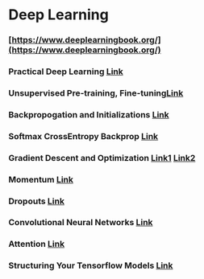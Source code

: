 # Deep Learning

### [https://www.deeplearningbook.org/](https://www.deeplearningbook.org/)

### Practical Deep Learning [Link](http://course.fast.ai/lessons/lessons.html)

### Unsupervised Pre-training, Fine-tuning[Link](https://www.youtube.com/watch?v=Oq38pINmddk)

### Backpropogation and Initializations [Link](https://docs.google.com/document/d/e/2PACX-1vQ8kpJtcMpsr0ePhB78OngfjI14TMSvUJJ1m_RtmgLRNqUsWlURXZoQNtYg2TrkOlNMmxS9HNE9e1WB/pub)

### Softmax CrossEntropy Backprop [Link](https://www.ics.uci.edu/~pjsadows/notes.pdf)

### Gradient Descent and Optimization [Link1](https://docs.google.com/document/d/e/2PACX-1vSRkLjI5Kpt8dPyN5wylb1ZgkdhzKTv21MrRIWktbOymwHzHOLXzxer4K57jnVmSa5kybLieV8Lc4CF/pub) [Link2](https://docs.google.com/document/d/e/2PACX-1vQmomWlyGsNQUyvBHRK6YMhiLJ6ee0PWPG4hZZyLRFHFE412lZgO5qHZ7iUkxltM0rxhJ8uf79bZSSk/pub)

### Momentum [Link](https://distill.pub/2017/momentum/)

### Dropouts [Link](https://medium.com/@bingobee01/a-review-of-dropout-as-applied-to-rnns-72e79ecd5b7b)

### Convolutional Neural Networks [Link](https://docs.google.com/document/d/e/2PACX-1vRG_-7Xe6DTwg-yfwPmYMoezS8WDYpWjC7jTnQeJnA4dDAiXlLBHwgkzQl_j-fCpZQTmuYU99ePGXww/pub)

### Attention [Link](https://lilianweng.github.io/lil-log/2018/06/24/attention-attention.html)

### Structuring Your Tensorflow Models [Link](https://danijar.com/structuring-your-tensorflow-models/)

